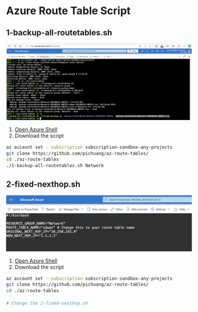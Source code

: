# Azure Route Table Script

## 1-backup-all-routetables.sh

![](./img/1-backup-all-routetables.png)

1. [Open Azure Shell](https://shell.azure.com/)
2. Download the script

```bash
az account set --subscription subscription-sandbox-any-projects
git clone https://github.com/pichuang/az-route-tables/
cd ./az-route-tables
./1-backup-all-routetables.sh Network
```

## 2-fixed-nexthop.sh

![](./img/2-fixed-nexthop.png)

1. [Open Azure Shell](https://shell.azure.com/)
2. Download the script

```bash
az account set --subscription subscription-sandbox-any-projects
git clone https://github.com/pichuang/az-route-tables/
cd ./az-route-tables

# Change the 2-fixed-nexthop.sh
```


